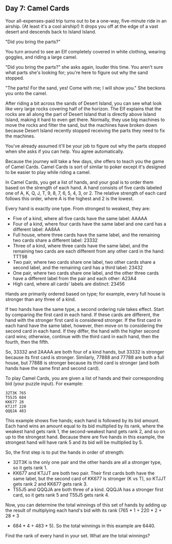 ## Day 7: Camel Cards

Your all-expenses-paid trip turns out to be a one-way, five-minute ride in an
airship. (At least it's a cool airship!) It drops you off at the edge of a vast
desert and descends back to Island Island.

"Did you bring the parts?"

You turn around to see an Elf completely covered in white clothing, wearing
goggles, and riding a large camel.

"Did you bring the parts?" she asks again, louder this time. You aren't sure what
parts she's looking for; you're here to figure out why the sand stopped.

"The parts! For the sand, yes! Come with me; I will show you." She beckons you
onto the camel.

After riding a bit across the sands of Desert Island, you can see what look like
very large rocks covering half of the horizon. The Elf explains that the rocks
are all along the part of Desert Island that is directly above Island Island,
making it hard to even get there. Normally, they use big machines to move the
rocks and filter the sand, but the machines have broken down because Desert
Island recently stopped receiving the parts they need to fix the machines.

You've already assumed it'll be your job to figure out why the parts stopped when
she asks if you can help. You agree automatically.

Because the journey will take a few days, she offers to teach you the game of
Camel Cards. Camel Cards is sort of similar to poker except it's designed to be
easier to play while riding a camel.

In Camel Cards, you get a list of hands, and your goal is to order them based on
the strength of each hand. A hand consists of five cards labeled one of A, K, Q,
J, T, 9, 8, 7, 6, 5, 4, 3, or 2. The relative strength of each card follows this
order, where A is the highest and 2 is the lowest.

Every hand is exactly one type. From strongest to weakest, they are:

- Five of a kind, where all five cards have the same label: AAAAA
- Four of a kind, where four cards have the same label and one card has a
different label: AA8AA
- Full house, where three cards have the same label, and the remaining two cards
share a different label: 23332
- Three of a kind, where three cards have the same label, and the remaining two
cards are each different from any other card in the hand: TTT98
- Two pair, where two cards share one label, two other cards share a second
label, and the remaining card has a third label: 23432
- One pair, where two cards share one label, and the other three cards have a
different label from the pair and each other: A23A4
- High card, where all cards' labels are distinct: 23456

Hands are primarily ordered based on type; for example, every full house is
stronger than any three of a kind.

If two hands have the same type, a second ordering rule takes effect. Start by
comparing the first card in each hand. If these cards are different, the hand
with the stronger first card is considered stronger. If the first card in each
hand have the same label, however, then move on to considering the second card in
each hand. If they differ, the hand with the higher second card wins; otherwise,
continue with the third card in each hand, then the fourth, then the fifth.

So, 33332 and 2AAAA are both four of a kind hands, but 33332 is stronger because
its first card is stronger. Similarly, 77888 and 77788 are both a full house, but
77888 is stronger because its third card is stronger (and both hands have the
same first and second card).

To play Camel Cards, you are given a list of hands and their corresponding bid
(your puzzle input). For example:

```
32T3K 765
T55J5 684
KK677 28
KTJJT 220
QQQJA 483
```

This example shows five hands; each hand is followed by its bid amount. Each hand
wins an amount equal to its bid multiplied by its rank, where the weakest hand
gets rank 1, the second-weakest hand gets rank 2, and so on up to the strongest
hand. Because there are five hands in this example, the strongest hand will have
rank 5 and its bid will be multiplied by 5.

So, the first step is to put the hands in order of strength:

- 32T3K is the only one pair and the other hands are all a stronger type, so it
gets rank 1.
- KK677 and KTJJT are both two pair. Their first cards both have the same label,
but the second card of KK677 is stronger (K vs T), so KTJJT gets rank 2 and KK677
gets rank 3.
- T55J5 and QQQJA are both three of a kind. QQQJA has a stronger first card, so
it gets rank 5 and T55J5 gets rank 4.

Now, you can determine the total winnings of this set of hands by adding up the
result of multiplying each hand's bid with its rank (765 * 1 + 220 * 2 + 28 * 3
+ 684 * 4 + 483 * 5). So the total winnings in this example are 6440.

Find the rank of every hand in your set. What are the total winnings?


